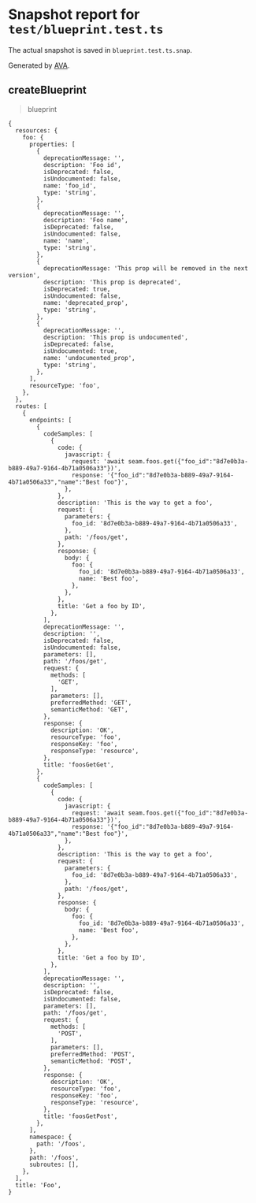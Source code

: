 # Snapshot report for `test/blueprint.test.ts`

The actual snapshot is saved in `blueprint.test.ts.snap`.

Generated by [AVA](https://avajs.dev).

## createBlueprint

> blueprint

    {
      resources: {
        foo: {
          properties: [
            {
              deprecationMessage: '',
              description: 'Foo id',
              isDeprecated: false,
              isUndocumented: false,
              name: 'foo_id',
              type: 'string',
            },
            {
              deprecationMessage: '',
              description: 'Foo name',
              isDeprecated: false,
              isUndocumented: false,
              name: 'name',
              type: 'string',
            },
            {
              deprecationMessage: 'This prop will be removed in the next version',
              description: 'This prop is deprecated',
              isDeprecated: true,
              isUndocumented: false,
              name: 'deprecated_prop',
              type: 'string',
            },
            {
              deprecationMessage: '',
              description: 'This prop is undocumented',
              isDeprecated: false,
              isUndocumented: true,
              name: 'undocumented_prop',
              type: 'string',
            },
          ],
          resourceType: 'foo',
        },
      },
      routes: [
        {
          endpoints: [
            {
              codeSamples: [
                {
                  code: {
                    javascript: {
                      request: 'await seam.foos.get({"foo_id":"8d7e0b3a-b889-49a7-9164-4b71a0506a33"})',
                      response: '{"foo_id":"8d7e0b3a-b889-49a7-9164-4b71a0506a33","name":"Best foo"}',
                    },
                  },
                  description: 'This is the way to get a foo',
                  request: {
                    parameters: {
                      foo_id: '8d7e0b3a-b889-49a7-9164-4b71a0506a33',
                    },
                    path: '/foos/get',
                  },
                  response: {
                    body: {
                      foo: {
                        foo_id: '8d7e0b3a-b889-49a7-9164-4b71a0506a33',
                        name: 'Best foo',
                      },
                    },
                  },
                  title: 'Get a foo by ID',
                },
              ],
              deprecationMessage: '',
              description: '',
              isDeprecated: false,
              isUndocumented: false,
              parameters: [],
              path: '/foos/get',
              request: {
                methods: [
                  'GET',
                ],
                parameters: [],
                preferredMethod: 'GET',
                semanticMethod: 'GET',
              },
              response: {
                description: 'OK',
                resourceType: 'foo',
                responseKey: 'foo',
                responseType: 'resource',
              },
              title: 'foosGetGet',
            },
            {
              codeSamples: [
                {
                  code: {
                    javascript: {
                      request: 'await seam.foos.get({"foo_id":"8d7e0b3a-b889-49a7-9164-4b71a0506a33"})',
                      response: '{"foo_id":"8d7e0b3a-b889-49a7-9164-4b71a0506a33","name":"Best foo"}',
                    },
                  },
                  description: 'This is the way to get a foo',
                  request: {
                    parameters: {
                      foo_id: '8d7e0b3a-b889-49a7-9164-4b71a0506a33',
                    },
                    path: '/foos/get',
                  },
                  response: {
                    body: {
                      foo: {
                        foo_id: '8d7e0b3a-b889-49a7-9164-4b71a0506a33',
                        name: 'Best foo',
                      },
                    },
                  },
                  title: 'Get a foo by ID',
                },
              ],
              deprecationMessage: '',
              description: '',
              isDeprecated: false,
              isUndocumented: false,
              parameters: [],
              path: '/foos/get',
              request: {
                methods: [
                  'POST',
                ],
                parameters: [],
                preferredMethod: 'POST',
                semanticMethod: 'POST',
              },
              response: {
                description: 'OK',
                resourceType: 'foo',
                responseKey: 'foo',
                responseType: 'resource',
              },
              title: 'foosGetPost',
            },
          ],
          namespace: {
            path: '/foos',
          },
          path: '/foos',
          subroutes: [],
        },
      ],
      title: 'Foo',
    }
